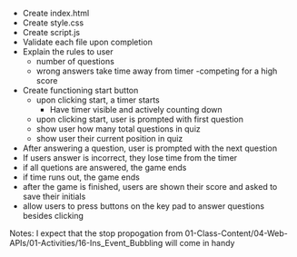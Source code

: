 - Create index.html
- Create style.css
- Create script.js
- Validate each file upon completion
- Explain the rules to user
  - number of questions
  - wrong answers take time away from timer
    -competing for a high score
- Create functioning start button
  - upon clicking start, a timer starts
    - Have timer visible and actively counting down
  - upon clicking start, user is prompted with first question
  - show user how many total questions in quiz
  - show user their current position in quiz
- After answering a question, user is prompted with the next question
- If users answer is incorrect, they lose time from the timer
- if all quetions are answered, the game ends
- if time runs out, the game ends
- after the game is finished, users are shown their score and asked to save their initials
- allow users to press buttons on the key pad to answer questions besides clicking

Notes: I expect that the stop propogation from 01-Class-Content/04-Web-APIs/01-Activities/16-Ins_Event_Bubbling will come in handy
